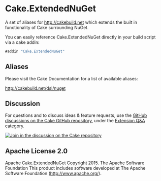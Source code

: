 # Cake.ExtendedNuGet
A set of aliases for http://cakebuild.net which extends the built in functionality of Cake surrounding NuGet.


You can easily reference Cake.ExtendedNuGet directly in your build script via a cake addin:

```csharp
#addin "Cake.ExtendedNuGet"
```

## Aliases

Please visit the Cake Documentation for a list of available aliases:

http://cakebuild.net/dsl/nuget

## Discussion

For questions and to discuss ideas & feature requests, use the [GitHub discussions on the Cake GitHub repository](https://github.com/cake-build/cake/discussions), under the [Extension Q&A](https://github.com/cake-build/cake/discussions/categories/extension-q-a) category.

[![Join in the discussion on the Cake repository](https://img.shields.io/badge/GitHub-Discussions-green?logo=github)](https://github.com/cake-build/cake/discussions)

## Apache License 2.0
Apache Cake.ExtendedNuGet Copyright 2015. The Apache Software Foundation This product includes software developed at The Apache Software Foundation (http://www.apache.org/).



